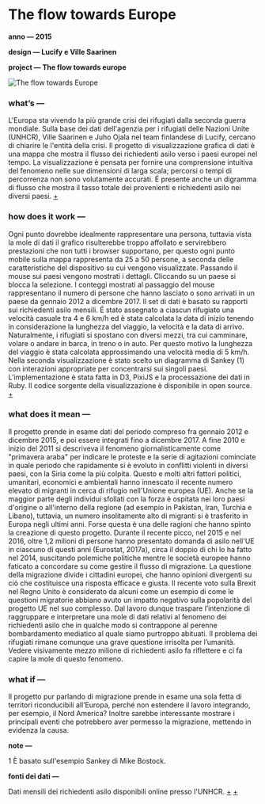 # The flow towards Europe #  

**anno — 2015**

**design — Lucify e Ville Saarinen**   

**project — The flow towards europe**         

![The flow towards Europe](https://i.imgur.com/PRnkjsP.gif)

### what’s — ###

L'Europa sta vivendo la più grande crisi dei rifugiati dalla seconda guerra mondiale. Sulla base dei dati dell'agenzia per i rifugiati delle Nazioni Unite (UNHCR), Ville Saarinen e Juho Ojala nel team finlandese di Lucify, cercano di chiarire le l'entità della crisi. Il progetto di visualizzazione grafica di dati è una mappa che mostra il flusso dei richiedenti asilo verso i paesi europei nel tempo. La visualizzazione è pensata per fornire una comprensione intuitiva del fenomeno nelle sue dimensioni di larga scala; percorsi o tempi di percorrenza non sono volutamente accurati. É presente anche un digramma di flusso che mostra il tasso totale dei provenienti e richiedenti asilo nei diversi paesi.
[+](https://www.lucify.com/the-flow-towards-europe/)

### how does it work — ###

Ogni punto dovrebbe idealmente rappresentare una persona, tuttavia vista la mole di dati il grafico risulterebbe troppo affollato e servirebbero prestazioni che non tutti i browser supportano, per questo ogni punto mobile sulla mappa rappresenta da 25 a 50 persone, a seconda delle caratteristiche del dispositivo su cui vengono visualizzate. Passando il mouse sui paesi vengono mostrati i dettagli. Cliccando su un paese si blocca la selezione. I conteggi mostrati al passaggio del mouse rappresentano il numero di persone che hanno lasciato o sono arrivati in un paese da gennaio 2012 a dicembre 2017. Il set di dati è basato su rapporti sui richiedenti asilo mensili. É stato assegnato a ciascun rifugiato una velocità casuale tra 4 e 6 km/h ed è stata calcolata la data di inizio tenendo in considerazione la lunghezza del viaggio, la velocità e la data di arrivo. Naturalmente, i rifugiati si spostano con diversi mezzi, tra cui camminare, volare o andare in barca, in treno o in auto. Per questo motivo la lunghezza del viaggio è stata calcolata approssimando una velocità media di 5 km/h.
Nella seconda visualizzazione è stato scelto un diagramma di Sankey (1) con interazioni appropriate per concentrarsi sui singoli paesi.
L’implementazione è stata fatta in D3, PixiJS e la processazione dei dati in Ruby. Il codice sorgente della visualizzazione è disponibile in open source.
[+](https://github.com/lucified/lucify-refugees)

### what does it mean — ###
Il progetto prende in esame dati del periodo compreso fra gennaio 2012 e dicembre 2015, e poi essere integrati fino a dicembre 2017. A fine 2010 e inizio del 2011 si descriveva il fenomeno giornalisticamente come "primavera araba" per indicare le proteste e la serie di agitazioni cominciate in quale periodo che rapidamente si è evoluto in conflitti violenti in diversi paesi, con la Siria come la più colpita. Questo e molti altri fattori politici, umanitari, economici e ambientali hanno innescato il recente numero elevato di migranti in cerca di rifugio nell'Unione europea (UE). Anche se la maggior parte degli individui sfollati con la forza è ospitata nei loro paesi d'origine o all'interno della regione (ad esempio in Pakistan, Iran, Turchia e Libano), tuttavia, un numero insolitamente alto di migranti si è trasferito in Europa negli ultimi anni. Forse questa è una delle ragioni che hanno spinto la creazione di questo progetto. Durante il recente picco, nel 2015 e nel 2016, oltre 1,2 milioni di persone hanno presentato domanda di asilo nell'UE in ciascuno di questi anni (Eurostat, 2017a), circa il doppio di chi lo ha fatto nel 2014, suscitando polemiche politiche mentre le società europee hanno faticato a concordare su come gestire il flusso di migrazione. La questione della migrazione divide i cittadini europei, che hanno opinioni divergenti su ciò che costituisce una risposta efficace e giusta. Il recente voto sulla Brexit nel Regno Unito è considerato da alcuni come un esempio di come le questioni migratorie abbiano avuto un impatto negativo sulla popolarità del progetto UE nel suo complesso.
Dal lavoro dunque traspare l’intenzione di raggruppare e interpretare una mole di dati relativi al fenomeno dei richiedenti asilo che in qualche modo si contrappone al perenne bombardamento mediatico al quale siamo purtroppo abituati.
Il problema dei rifugiati rimane comunque una grave questione irrisolta per l’umanità.
Vedere visivamente mezzo milione di richiedenti asilo fa riflettere e ci fa capire la mole di questo fenomeno.

### what if — ###
Il progetto pur parlando di migrazione prende in esame una sola fetta di territori riconducibili all’Europa, perché non estendere il lavoro integrando, per esempio, il Nord America? Inoltre sarebbe interessante mostrare i principali eventi che potrebbero aver permesso la migrazione, mettendo in evidenza la causa.

**note —**

1 È basato sull'esempio Sankey di Mike Bostock.

**fonti dei dati —**

Dati mensili dei richiedenti asilo disponibili online presso l'UNHCR. [+](http://popstats.unhcr.org/en/asylum_seekers_monthly)
[+](http://data.unhcr.org/syrianrefugees/regional.php)

